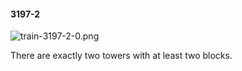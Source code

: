 #### 3197-2
![train-3197-2-0.png](https://github.com/lil-lab/nlvr/raw/master/nlvr/train/images/60/train-3197-2-0.png "train-3197-2-0.png")

There are exactly two towers with at least two blocks.